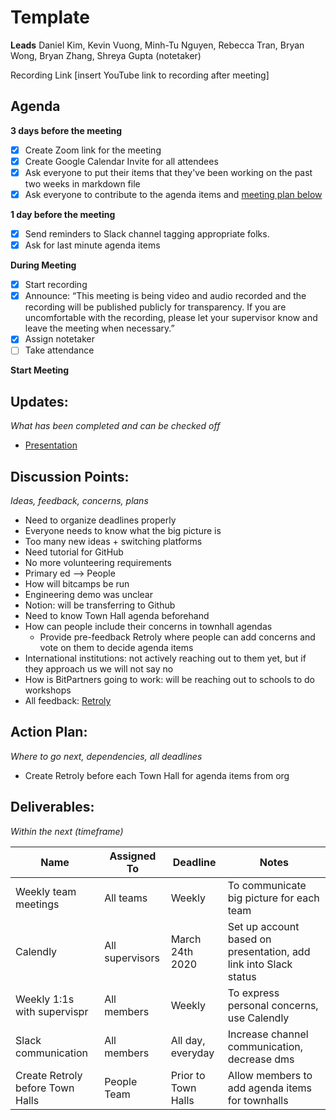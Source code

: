 # Template
**Leads**
Daniel Kim, Kevin Vuong, Minh-Tu Nguyen, Rebecca Tran, Bryan Wong, Bryan Zhang, Shreya Gupta (notetaker)

Recording Link
[insert YouTube link to recording after meeting]

## Agenda
**3 days before the meeting**
- [x] Create Zoom link for the meeting
- [x] Create Google Calendar Invite for all attendees
- [x] Ask everyone to put their items that they've been working on the past two weeks in markdown file
- [x] Ask everyone to contribute to the agenda items and [meeting plan below](https://github.com/shreyagupta98/people/blob/master/meeting_template.md#updates)

**1 day before the meeting**
- [x] Send reminders to Slack channel tagging appropriate folks. 
- [x] Ask for last minute agenda items

**During Meeting**
- [x] Start recording
- [x] Announce:
“This meeting is being video and audio recorded and the recording will be published publicly for transparency. If you are uncomfortable with the recording, please let your supervisor know and leave the meeting when necessary.”
- [x] Assign notetaker
- [ ] Take attendance

**Start Meeting**

## Updates:
*What has been completed and can be checked off*
* [Presentation](https://docs.google.com/presentation/d/1lJeX8oSGiOiP1X763FyfsgmLmbDML-yno4Ro4fK8QrM/edit#slide=id.g81be87a2a1_0_33)

## Discussion Points:
*Ideas, feedback, concerns, plans*
* Need to organize deadlines properly
* Everyone needs to know what the big picture is
* Too many new ideas + switching platforms
* Need tutorial for GitHub
* No more volunteering requirements
* Primary ed --> People
* How will bitcamps be run
* Engineering demo was unclear
* Notion: will be transferring to Github
* Need to know Town Hall agenda beforehand
* How can people include their concerns in townhall agendas
  * Provide pre-feedback Retroly where people can add concerns and vote on them to decide agenda items
* International institutions: not actively reaching out to them yet, but if they approach us we will not say no
* How is BitPartners going to work: will be reaching out to schools to do workshops
* All feedback: [Retroly](https://retroly.io/boards/f5e055f3-d4b7-4031-879e-dbc3c0a96b5d)

## Action Plan:
*Where to go next, dependencies, all deadlines*
* Create Retroly before each Town Hall for agenda items from org

## Deliverables:
*Within the next (timeframe)*

Name  | Assigned To | Deadline | Notes
------|-------------|----------|------
Weekly team meetings | All teams | Weekly | To communicate big picture for each team
Calendly | All supervisors | March 24th 2020 | Set up account based on presentation, add link into Slack status
Weekly 1:1s with supervispr | All members | Weekly | To express personal concerns, use Calendly
Slack communication | All members | All day, everyday | Increase channel communication, decrease dms
Create Retroly before Town Halls | People Team | Prior to Town Halls | Allow members to add agenda items for townhalls
